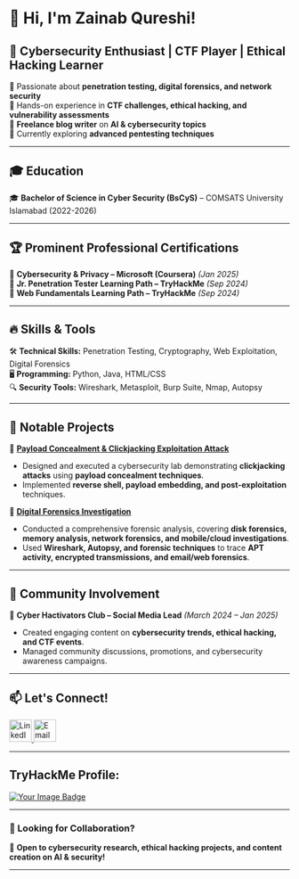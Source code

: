 # 👋 Hi, I'm Zainab Qureshi!  

## 🚀 Cybersecurity Enthusiast | CTF Player | Ethical Hacking Learner  

🔹 Passionate about **penetration testing, digital forensics, and network security**  
🔹 Hands-on experience in **CTF challenges, ethical hacking, and vulnerability assessments**  
🔹 **Freelance blog writer** on **AI & cybersecurity topics**  
🔹 Currently exploring **advanced pentesting techniques**  

---

## 🎓 **Education**  
🎓 **Bachelor of Science in Cyber Security (BsCyS)** – COMSATS University Islamabad (2022-2026)  

---

## 🏆 **Prominent Professional Certifications**
📜 **Cybersecurity & Privacy – Microsoft (Coursera)** *(Jan 2025)*  
📜 **Jr. Penetration Tester Learning Path – TryHackMe** *(Sep 2024)*  
📜 **Web Fundamentals Learning Path – TryHackMe** *(Sep 2024)*  

---

## 🔥 **Skills & Tools**
🛠 **Technical Skills:** Penetration Testing, Cryptography, Web Exploitation, Digital Forensics  
🖥 **Programming:** Python, Java, HTML/CSS  
🔍 **Security Tools:** Wireshark, Metasploit, Burp Suite, Nmap, Autopsy  

---

## 📌 **Notable Projects**
🔹 **[Payload Concealment & Clickjacking Exploitation Attack](https://github.com/zenix20/Payload-Concealment-and-Clickjacking-Exploitation)**  
   - Designed and executed a cybersecurity lab demonstrating **clickjacking attacks** using **payload concealment techniques**.  
   - Implemented **reverse shell, payload embedding, and post-exploitation** techniques.  

🔹 **[Digital Forensics Investigation](https://github.com/zenix20/Digital-Forensics-Investigation)**  
   - Conducted a comprehensive forensic analysis, covering **disk forensics, memory analysis, network forensics, and mobile/cloud investigations**.  
   - Used **Wireshark, Autopsy, and forensic techniques** to trace **APT activity, encrypted transmissions, and email/web forensics**.  

---

## 🌟 **Community Involvement**
📢 **Cyber Hactivators Club – Social Media Lead** *(March 2024 – Jan 2025)*  
- Created engaging content on **cybersecurity trends, ethical hacking, and CTF events**.  
- Managed community discussions, promotions, and cybersecurity awareness campaigns.  

---

## 📫 **Let's Connect!**
<p>
  <a href="http://www.linkedin.com/in/zainab-qureshi-43731a2a6/">
    <img src="https://cdn.jsdelivr.net/gh/devicons/devicon/icons/linkedin/linkedin-original.svg" alt="LinkedIn" width="40" height="40"/>
  </a>
  <a href="mailto:your.zainabqureshi620@gmail.com">
    <img src="https://upload.wikimedia.org/wikipedia/commons/4/4e/Gmail_Icon.png" alt="Email" width="40" height="40"/>
  </a>
</p>

---

## **TryHackMe Profile:**

<p>
  <a href="https://tryhackme.com/p/mugiwaraboy04">
     <img src="https://tryhackme-badges.s3.amazonaws.com/mugiwaraboy04.png" alt="Your Image Badge" />
  </a>
</p>

---

### **🔹 Looking for Collaboration?**
🚀 **Open to cybersecurity research, ethical hacking projects, and content creation on AI & security!**  

---

